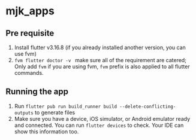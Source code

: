 # mjk_apps

## Pre requisite

1. Install flutter v3.16.8 (if you already installed another version, you can use fvm)
2. `fvm flutter doctor -v ` make sure all of the requirement are catered; Only add `fvm` if you are using fvm, `fvm` prefix is also applied to all flutter commands.

## Running the app

1. Run `flutter pub run build_runner build --delete-conflicting-outputs` to generate files
2. Make sure you have a device, iOS simulator, or Android emulator ready and connected. You can run `flutter devices` to check. Your IDE can show this information too.